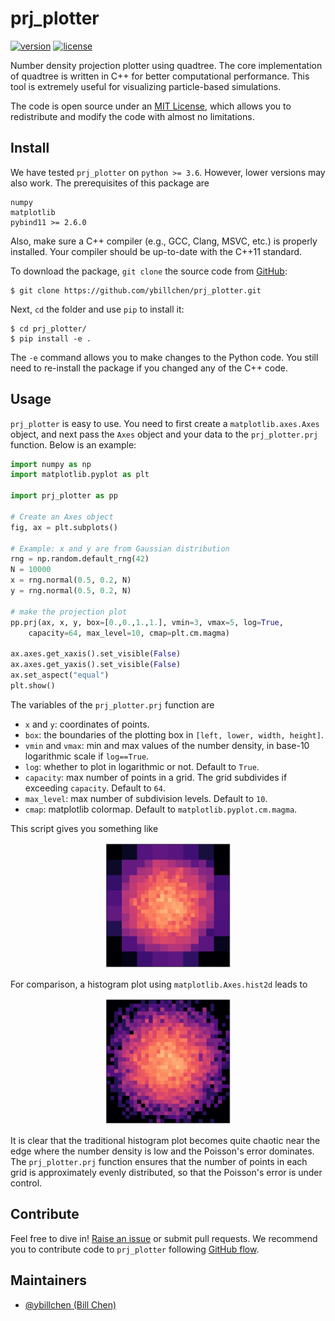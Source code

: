 # prj_plotter

[![version](https://img.shields.io/badge/version-0.1.1-blue.svg)](https://github.com/ybillchen/prj_plotter)
[![license](https://img.shields.io/github/license/ybillchen/prj_plotter)](LICENSE)
<!-- [![workflows](https://img.shields.io/github/actions/workflow/status/ybillchen/GC_formation_model/build.yaml?logo=github)](https://github.com/ybillchen/GC_formation_model/actions/workflows/build.yaml) -->

Number density projection plotter using quadtree. The core implementation of quadtree is written in C++ for better computational performance. This tool is extremely useful for visualizing particle-based simulations.

The code is open source under an [MIT License](LICENSE), which allows you to redistribute and modify the code with almost no limitations.

## Install

We have tested `prj_plotter` on `python >= 3.6`. However, lower versions may also work. The prerequisites of this package are
```
numpy
matplotlib
pybind11 >= 2.6.0
```
 
Also, make sure a C++ compiler (e.g., GCC, Clang, MSVC, etc.) is properly installed. Your compiler should be up-to-date with the C++11 standard.

To download the package, `git clone` the source code from [GitHub](https://github.com/ybillchen/prj_plotter):
```shell
$ git clone https://github.com/ybillchen/prj_plotter.git
```
Next, `cd` the folder and use `pip` to install it:
```shell
$ cd prj_plotter/
$ pip install -e .
```
The `-e` command allows you to make changes to the Python code. You still need to re-install the package if you changed any of the C++ code.

## Usage

`prj_plotter` is easy to use. You need to first create a `matplotlib.axes.Axes` object, and next pass the `Axes` object and your data to the `prj_plotter.prj` function. Below is an example:
```python
import numpy as np 
import matplotlib.pyplot as plt

import prj_plotter as pp

# Create an Axes object
fig, ax = plt.subplots()

# Example: x and y are from Gaussian distribution
rng = np.random.default_rng(42)
N = 10000
x = rng.normal(0.5, 0.2, N)
y = rng.normal(0.5, 0.2, N)

# make the projection plot
pp.prj(ax, x, y, box=[0.,0.,1.,1.], vmin=3, vmax=5, log=True, 
	capacity=64, max_level=10, cmap=plt.cm.magma)

ax.axes.get_xaxis().set_visible(False)
ax.axes.get_yaxis().set_visible(False)
ax.set_aspect("equal")
plt.show()
```
The variables of the `prj_plotter.prj` function are

* `x` and `y`: coordinates of points.
* `box`: the boundaries of the plotting box in `[left, lower, width, height]`.
* `vmin` and `vmax`: min and max values of the number density, in base-10 logarithmic scale if `log==True`.
* `log`: whether to plot in logarithmic or not. Default to `True`.
* `capacity`: max number of points in a grid. The grid subdivides if exceeding `capacity`. Default to `64`.
* `max_level`: max number of subdivision levels. Default to `10`.
* `cmap`: matplotlib colormap. Default to `matplotlib.pyplot.cm.magma`.

This script gives you something like 
<p align="center"><img src="figs/prj_demo.png" alt="Demo prj" width="40%"/></p>

For comparison, a histogram plot using `matplotlib.Axes.hist2d` leads to

<p align="center"><img src="figs/hist2d_demo.png" alt="Demo hist2d" width="40%"/></p>

It is clear that the traditional histogram plot becomes quite chaotic near the edge where the number density is low and the Poisson's error dominates. The `prj_plotter.prj` function ensures that the number of points in each grid is approximately evenly distributed, so that the Poisson's error is under control.


## Contribute

Feel free to dive in! [Raise an issue](https://github.com/ybillchen/prj_plotter/issues/new) or submit pull requests. We recommend you to contribute code to `prj_plotter` following [GitHub flow](https://docs.github.com/en/get-started/quickstart/github-flow). 

## Maintainers

- [@ybillchen (Bill Chen)](https://github.com/ybillchen)
